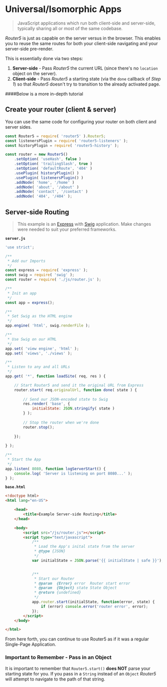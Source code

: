 # Universal/Isomorphic Apps

> JavaScript applications which run both client-side and server-side, typically sharing all or most of the same codebase.

_Router5_ is just as capable on the server versus in the browser. This enables you to reuse the same routes for both your client-side navigating and your server-side pre-render.

This is essentially done via two steps:

 1. **Server-side** - Pass _Router5_ the current URL (since there's no `location` object on the server).
 2. **Client-side** - Pass _Router5_ a starting state (via the `done` callback of _Step 1_) so that _Router5_ doesn't try to transition to the already activated page.

####Below is a more in-depth tutorial

## Create your router (client & server)

You can use the same code for configuring your router on both client and server sides.

```js
const Router5 = require( 'router5' ).Router5;
const listenersPlugin = require( 'router5-listeners' );
const historyPlugin = require( 'router5-history' );

const router = new Router5()
	.setOption( 'useHash', false )
	.setOption( 'trailingSlash', true )
	.setOption( 'defaultRoute', '404' )
	.usePlugin( historyPlugin() )
	.usePlugin( listenersPlugin() )
	.addNode( 'home', '/home' )
	.addNode( 'about', '/about' )
	.addNode( 'contact', '/contact' )
	.addNode( '404', '/404' );
```

## Server-side Routing
> This example is an [Express](http://expressjs.com/) with [Swig](http://paularmstrong.github.io/swig/) application. Make changes were needed to suit your preferred frameworks.

**`server.js`**
```javascript
'use strict';

/**
 * Add our Imports
 */
const express = require( 'express' );
const swig = require( 'swig' );
const router = require( './js/router.js' );

/**
 * Init an app
 */
const app = express();

/**
 * Set Swig as the HTML engine
 */
app.engine( 'html', swig.renderFile );

/**
 * Use Swig on our HTML
 */
app.set( 'view engine', 'html' );
app.set( 'views', './views' );

/**
 * Listen to any and all URLs
 */
app.get( '*', function loadSite( req, res ) {

	// Start Router5 and send it the original URL from Express
	router.start( req.originalUrl, function done( state ) {
	
		// Send our JSON-encoded state to Swig
		res.render( 'base', {
			initialState: JSON.stringify( state )
		} );
		
		// Stop the router when we're done
		router.stop();
		
	});
	
} );

/**
 * Start the App
 */
app.listen( 8080, function logServerStart() {
	console.log( 'Server is listening on port 8080...' );
} );
```
**`base.html`**
```html
<!doctype html>
<html lang="en-US">

	<head>
		<title>Example Server-side Routing</title>
	</head>

	<body>
		<script src="/js/router.js"></script>
		<script type="text/javascript">
			/**
			 * Load the App's inital state from the server
			 * @type {JSON}
			 */
			var initialState = JSON.parse('{{ initialState | safe }}');


			/**
			 * Start our Router
			 * @param  {Error} error  Router start error
			 * @param  {Object} state State Object
			 * @return {undefined}
			 */
			app.router.start(initialState, function(error, state) {
				if (error) console.error('router error', error);
			});
		</script>
	</body>

</html>

```

From here forth, you can continue to use Router5 as if it was a regular Single-Page Application. 

### Important to Remember - Pass in an Object
It is important to remember that `Router5.start()` **does NOT** parse your starting state for you. If you pass in a `String` instead of an `Object` _Router5_ will attempt to navigate to the path of that string.
